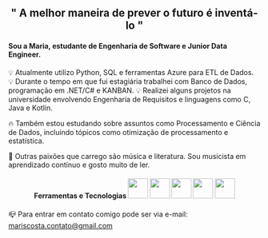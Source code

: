
<h2 align="center"> " A melhor maneira de prever o futuro é inventá-lo " </h2>

<h4> Sou a Maria, estudante de Engenharia de Software e Junior Data Engineer. </h4>

💡 Atualmente utilizo Python, SQL e ferramentas Azure para ETL de Dados.  
💡 Durante o tempo em que fui estagiária trabalhei com Banco de Dados, programação em .NET/C# e KANBAN.
💡 Realizei alguns projetos na universidade envolvendo Engenharia de Requisitos e linguagens como C, Java e Kotlin.

🔥 Também estou estudando sobre assuntos como Processamento e Ciência de Dados, incluindo tópicos como otimização de processamento e estatística.

🌌 Outras paixões que carrego são música e literatura. Sou musicista em aprendizado contínuo e gosto muito de ler.

<h4 align="center"> Ferramentas e Tecnologias
<img src="https://cdn.jsdelivr.net/gh/devicons/devicon/icons/git/git-original.svg" width="40" height="40"/>
<img src="https://cdn.jsdelivr.net/gh/devicons/devicon/icons/azure/azure-original.svg" width="40" height="40"/>
<img src="https://cdn.jsdelivr.net/gh/devicons/devicon/icons/python/python-original.svg" width="40" height="40"/>
<img src="https://cdn.jsdelivr.net/gh/devicons/devicon/icons/visualstudio/visualstudio-plain.svg" width="40" height="40"/>
<img src="https://cdn.jsdelivr.net/gh/devicons/devicon/icons/jupyter/jupyter-original-wordmark.svg" width="40" height="40"/>
</h4>
          
          

📪 Para entrar em contato comigo pode ser via e-mail: mariscosta.contato@gmail.com


